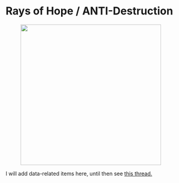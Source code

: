 # Rays of Hope / ANTI-Destruction



<figure><img src="https://cdn.bsky.app/img/feed_thumbnail/plain/did:plc:dffrqdtum4mfw2esugq5g4ej/bafkreiduaxroisutmmur5xamptqmtaly5oar6k6xywykcm2n7aq3y7zngi@jpeg" alt="" width="375"><figcaption></figcaption></figure>

I will add data-related items here, until then see [this thread.](https://bsky.app/profile/rebeccawilliams.info/post/3lggijwulys2a)&#x20;
